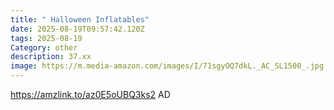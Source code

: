 ```yaml
---
title: " Halloween Inflatables"
date: 2025-08-19T09:57:42.120Z
tags: 2025-08-19
Category: other
description: 37.xx
image: https://m.media-amazon.com/images/I/71sgyOQ7dkL._AC_SL1500_.jpg
---
```

https://amzlink.to/az0E5oUBQ3ks2
AD